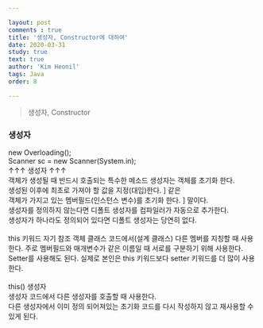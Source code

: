 ```yaml
---

layout: post
comments : true
title: '생성자, Constructor에 대하여'
date: 2020-03-31
study: true
text: true
author: 'Kim Heonil'
tags: Java
order: 8

---
```


> 생성자, Constructor <br>

### 생성자
new Overloading(); <br>
Scanner sc = new Scanner(System.in); <br>
       ↑↑↑ 생성자 ↑↑↑ <br>
객체가 생성될 때 반드시 호출되는 특수한 메소드 생성자는 객체를 초기화 한다. <br>
생성된 이후에 최초로 가져야 할 값을 지정(대입)한다.			   ] 같은 <br>
객체가 가지고 있는 멤버필드(인스턴스 변수)를 초기화 한다.	      ] 말이다. <br>
생성자를 정의하지 않는다면 디폴트 생성자를 컴파일러가 자동으로 추가한다. <br>
생성자가 하나라도 정의되어 있다면 디폴트 생성자는 당연히 없다. <br>
<br>
this 키워드
자기 참조 객체
클래스 코드에서(설계 클래스) 다른 멤버를 지칭할 때 사용한다.
주로 멤버필드와 매개변수가 같은 이름일 때 서로를 구분하기 위해 사용한다.
Setter를 사용해도 된다. 실제로 본인은 this 키워드보다 setter 키워드를 더 많이 사용한다. <br>
<br>
this() 생성자 <br>
생성자 코드에서 다른 생성자를 호출할 때 사용한다. <br>
다른 생성자에서 이미 정의 되어져있는 초기화 코드를 다시 작성하지 않고 재사용할 수 있게 된다. <br>

<br><br>